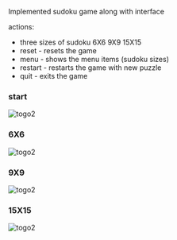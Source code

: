 Implemented sudoku game along with interface

actions:
* three sizes of sudoku 6X6 9X9 15X15
* reset - resets the game
* menu - shows the menu items (sudoku sizes)
* restart - restarts the game with new puzzle
* quit - exits the game

### start
![togo2](https://github.com/DIVYA-19/simple_things/blob/master/sudoku/start.PNG)
### 6X6
![togo2](https://github.com/DIVYA-19/simple_things/blob/master/sudoku/6.PNG)
### 9X9
![togo2](https://github.com/DIVYA-19/simple_things/blob/master/sudoku/9.PNG)
### 15X15
![togo2](https://github.com/DIVYA-19/simple_things/blob/master/sudoku/15.PNG)
